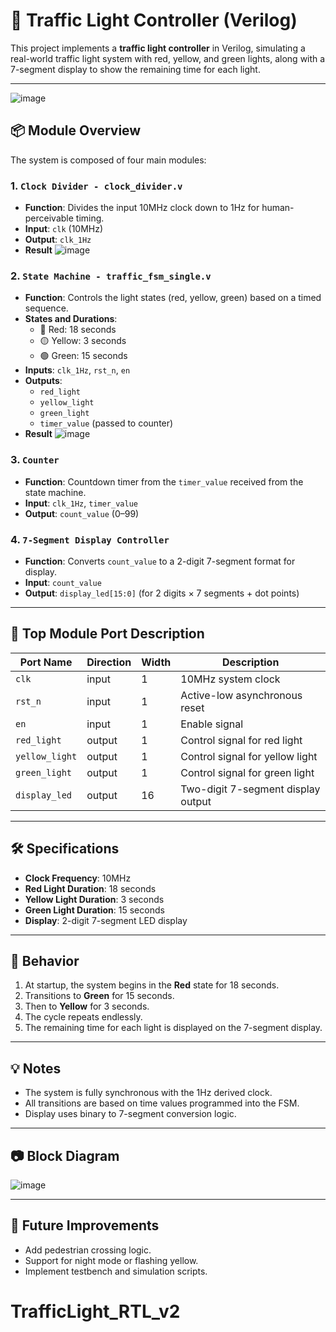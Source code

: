 # 🚦 Traffic Light Controller (Verilog)

This project implements a **traffic light controller** in Verilog, simulating a real-world traffic light system with red, yellow, and green lights, along with a 7-segment display to show the remaining time for each light.

---

![image](https://github.com/user-attachments/assets/22b67d8a-2496-452f-97d7-29e328cdaad8)


## 📦 Module Overview

The system is composed of four main modules:

### 1. `Clock Divider - clock_divider.v`
- **Function**: Divides the input 10MHz clock down to 1Hz for human-perceivable timing.
- **Input**: `clk` (10MHz)
- **Output**: `clk_1Hz`
- **Result**
![image](https://github.com/user-attachments/assets/9c697f09-e145-496e-a534-905a16bb2daa)
### 2. `State Machine - traffic_fsm_single.v`
- **Function**: Controls the light states (red, yellow, green) based on a timed sequence.
- **States and Durations**:
  - 🔴 Red: 18 seconds
  - 🟡 Yellow: 3 seconds
  - 🟢 Green: 15 seconds
- **Inputs**: `clk_1Hz`, `rst_n`, `en`
- **Outputs**:
  - `red_light`
  - `yellow_light`
  - `green_light`
  - `timer_value` (passed to counter)
- **Result**
![image](https://github.com/user-attachments/assets/bcb517ee-683f-4660-96a1-426c0e1d0046)
### 3. `Counter`
- **Function**: Countdown timer from the `timer_value` received from the state machine.
- **Input**: `clk_1Hz`, `timer_value`
- **Output**: `count_value` (0–99)

### 4. `7-Segment Display Controller`
- **Function**: Converts `count_value` to a 2-digit 7-segment format for display.
- **Input**: `count_value`
- **Output**: `display_led[15:0]` (for 2 digits × 7 segments + dot points)

---

## 📐 Top Module Port Description

| Port Name     | Direction | Width | Description                           |
|---------------|-----------|--------|---------------------------------------|
| `clk`         | input     | 1      | 10MHz system clock                    |
| `rst_n`       | input     | 1      | Active-low asynchronous reset         |
| `en`          | input     | 1      | Enable signal                         |
| `red_light`   | output    | 1      | Control signal for red light          |
| `yellow_light`| output    | 1      | Control signal for yellow light       |
| `green_light` | output    | 1      | Control signal for green light        |
| `display_led` | output    | 16     | Two-digit 7-segment display output    |

---

## 🛠️ Specifications

- **Clock Frequency**: 10MHz
- **Red Light Duration**: 18 seconds  
- **Yellow Light Duration**: 3 seconds  
- **Green Light Duration**: 15 seconds  
- **Display**: 2-digit 7-segment LED display

---

## 🧠 Behavior

1. At startup, the system begins in the **Red** state for 18 seconds.
2. Transitions to **Green** for 15 seconds.
3. Then to **Yellow** for 3 seconds.
4. The cycle repeats endlessly.
5. The remaining time for each light is displayed on the 7-segment display.

---

## 💡 Notes

- The system is fully synchronous with the 1Hz derived clock.
- All transitions are based on time values programmed into the FSM.
- Display uses binary to 7-segment conversion logic.

---

## 📷 Block Diagram

![image](https://github.com/user-attachments/assets/973ac5c3-eb01-422d-bff7-e7d481a996d0)

---

## 🔁 Future Improvements
- Add pedestrian crossing logic.
- Support for night mode or flashing yellow.
- Implement testbench and simulation scripts.

# TrafficLight_RTL_v2
